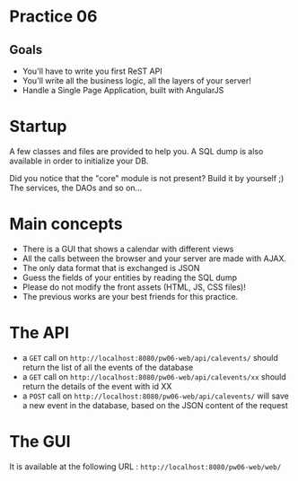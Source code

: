 # Practice 06

## Goals
* You'll have to write you first ReST API
* You'll write all the business logic, all the layers of your server!
* Handle a Single Page Application, built with AngularJS

# Startup
A few classes and files are provided to help you. A SQL dump is also available in order to initialize your DB.

Did you notice that the "core" module is not present? Build it by yourself ;) The services, the DAOs and so on...

# Main concepts
* There is a GUI that shows a calendar with different views
* All the calls between the browser and your server are made with AJAX.
* The only data format that is exchanged is JSON
* Guess the fields of your entities by reading the SQL dump
* Please do not modify the front assets (HTML, JS, CSS files)!
* The previous works are your best friends for this practice.

# The API

* a `GET` call on `http://localhost:8080/pw06-web/api/calevents/` should return the list of all the events of the database
* a `GET` call on `http://localhost:8080/pw06-web/api/calevents/xx` should return the details of the event with id XX
* a `POST` call on `http://localhost:8080/pw06-web/api/calevents/` will save a new event in the database, based on the JSON content of the request 

# The GUI
It is available at the following URL : `http://localhost:8080/pw06-web/web/`